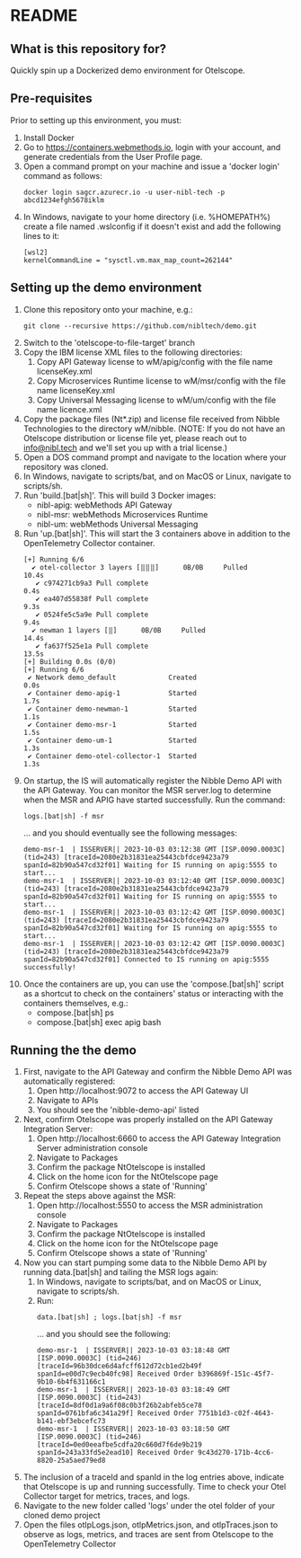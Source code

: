 # README #

## What is this repository for? ##

Quickly spin up a Dockerized demo environment for Otelscope.

## Pre-requisites ##

Prior to setting up this environment, you must:

1. Install Docker
1. Go to https://containers.webmethods.io, login with your account, and generate credentials from the User Profile page.
1. Open a command prompt on your machine and issue a 'docker login' command as follows:
    ```
    docker login sagcr.azurecr.io -u user-nibl-tech -p abcd1234efgh5678iklm
    ```
1. In Windows, navigate to your home directory (i.e. %HOMEPATH%) create a file named .wslconfig if it doesn't exist and add the following lines to it:
    ```
    [wsl2]
    kernelCommandLine = "sysctl.vm.max_map_count=262144"
    ```

## Setting up the demo environment ##

1. Clone this repository onto your machine, e.g.: 
    ```
    git clone --recursive https://github.com/nibltech/demo.git
    ```
1. Switch to the 'otelscope-to-file-target' branch
1. Copy the IBM license XML files to the following directories:
    1. Copy API Gateway license to wM/apig/config with the file name licenseKey.xml
    1. Copy Microservices Runtime license to wM/msr/config with the file name licenseKey.xml
    1. Copy Universal Messaging license to wM/um/config with the file name licence.xml
1. Copy the package files (Nt*.zip) and license file received from Nibble Technologies to the directory wM/nibble. (NOTE: If you do not have an Otelscope distribution or license file yet, please reach out to info@nibl.tech and we'll set you up with a trial license.)
1. Open a DOS command prompt and navigate to the location where your repository was cloned.
1. In Windows, navigate to scripts/bat, and on MacOS or Linux, navigate to scripts/sh.
1. Run 'build.[bat|sh]'. This will build 3 Docker images:
    * nibl-apig: webMethods API Gateway
    * nibl-msr: webMethods Microservices Runtime
    * nibl-um: webMethods Universal Messaging
1. Run 'up.[bat|sh]'. This will start the 3 containers above in addition to the OpenTelemetry Collector container.
    ```
    [+] Running 6/6
      ✔ otel-collector 3 layers [⣿⣿⣿]      0B/0B     Pulled                                                                                                     10.4s 
       ✔ c974271cb9a3 Pull complete                                                                                                                               0.4s 
       ✔ ea407d55838f Pull complete                                                                                                                               9.3s 
       ✔ 0524fe5c5a9e Pull complete                                                                                                                               9.4s 
      ✔ newman 1 layers [⣿]      0B/0B     Pulled                                                                                                                14.4s 
       ✔ fa637f525e1a Pull complete                                                                                                                              13.5s 
    [+] Building 0.0s (0/0)
    [+] Running 6/6
     ✔ Network demo_default             Created                                                                                                                   0.0s 
     ✔ Container demo-apig-1            Started                                                                                                                   1.7s 
     ✔ Container demo-newman-1          Started                                                                                                                   1.1s 
     ✔ Container demo-msr-1             Started                                                                                                                   1.5s 
     ✔ Container demo-um-1              Started                                                                                                                   1.3s 
     ✔ Container demo-otel-collector-1  Started                                                                                                                   1.3s 
    ```
1. On startup, the IS will automatically register the Nibble Demo API with the API Gateway. You can monitor the MSR server.log to determine when the MSR and APIG have started successfully. Run the command:
    ```
    logs.[bat|sh] -f msr
    ```
    ... and you should eventually see the following messages:
    ```
    demo-msr-1  | ISSERVER|| 2023-10-03 03:12:38 GMT [ISP.0090.0003C] (tid=243) [traceId=2080e2b31831ea25443cbfdce9423a79 spanId=82b90a547cd32f01] Waiting for IS running on apig:5555 to start...
    demo-msr-1  | ISSERVER|| 2023-10-03 03:12:40 GMT [ISP.0090.0003C] (tid=243) [traceId=2080e2b31831ea25443cbfdce9423a79 spanId=82b90a547cd32f01] Waiting for IS running on apig:5555 to start...
    demo-msr-1  | ISSERVER|| 2023-10-03 03:12:42 GMT [ISP.0090.0003C] (tid=243) [traceId=2080e2b31831ea25443cbfdce9423a79 spanId=82b90a547cd32f01] Waiting for IS running on apig:5555 to start...
    demo-msr-1  | ISSERVER|| 2023-10-03 03:12:42 GMT [ISP.0090.0003C] (tid=243) [traceId=2080e2b31831ea25443cbfdce9423a79 spanId=82b90a547cd32f01] Connected to IS running on apig:5555 successfully!
    ```
1. Once the containers are up, you can use the 'compose.[bat|sh]' script as a shortcut to check on the containers' status or interacting with the containers themselves, e.g.:
    * compose.[bat|sh] ps
    * compose.[bat|sh] exec apig bash

## Running the the demo ##

1. First, navigate to the API Gateway and confirm the Nibble Demo API was automatically registered:
    1. Open http://localhost:9072 to access the API Gateway UI
    1. Navigate to APIs
    1. You should see the 'nibble-demo-api' listed
1. Next, confirm Otelscope was properly installed on the API Gateway Integration Server:
    1. Open http://localhost:6660 to access the API Gateway Integration Server administration console
    1. Navigate to Packages
    1. Confirm the package NtOtelscope is installed
    1. Click on the home icon for the NtOtelscope page
    1. Confirm Otelscope shows a state of 'Running'
1. Repeat the steps above against the MSR:
    1. Open http://localhost:5550 to access the MSR administration console
    1. Navigate to Packages
    1. Confirm the package NtOtelscope is installed
    1. Click on the home icon for the NtOtelscope page
    1. Confirm Otelscope shows a state of 'Running'
1. Now you can start pumping some data to the Nibble Demo API by running data.[bat|sh] and tailing the MSR logs again:
    1. In Windows, navigate to scripts/bat, and on MacOS or Linux, navigate to scripts/sh.
    1. Run:
        ```
        data.[bat|sh] ; logs.[bat|sh] -f msr
        ```
        ... and you should see the following:
        ```
        demo-msr-1  | ISSERVER|| 2023-10-03 03:18:48 GMT [ISP.0090.0003C] (tid=246) [traceId=96b30dce6d4afcff612d72cb1ed2b49f spanId=e00d7c9ecb40fc98] Received Order b396869f-151c-45f7-9b10-6b4f631166c1
        demo-msr-1  | ISSERVER|| 2023-10-03 03:18:49 GMT [ISP.0090.0003C] (tid=243) [traceId=8df0d1a9a6f08c0b3f26b2abfeb5ce78 spanId=0761bfa6c341a29f] Received Order 7751b1d3-c02f-4643-b141-ebf3ebcefc73
        demo-msr-1  | ISSERVER|| 2023-10-03 03:18:50 GMT [ISP.0090.0003C] (tid=246) [traceId=0ed0eeafbe5cdfa20c660d7f6de9b219 spanId=243a33fd5e2ead10] Received Order 9c43d270-171b-4cc6-8820-25a5aed79ed8
        ```
1. The inclusion of a traceId and spanId in the log entries above, indicate that Otelscope is up and running successfully. Time to check your Otel Collector target for metrics, traces, and logs.
1. Navigate to the new folder called 'logs' under the otel folder of your cloned demo project
1. Open the files otlpLogs.json, otlpMetrics.json, and otlpTraces.json to observe as logs, metrics, and traces are sent from Otelscope to the OpenTelemetry Collector
